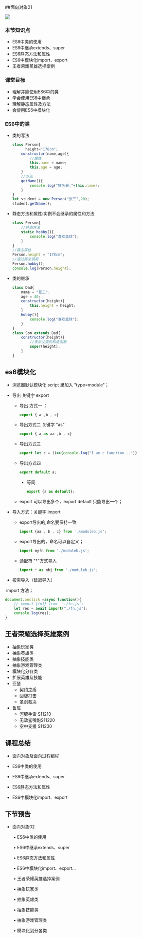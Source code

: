 ##面向对象01

<img src="./assets/logo.png"  />

### 本节知识点

- ES6中类的使用
- ES6中继承extends、super
- ES6静态方法和属性
- ES6中模块化import、export
- 王者荣耀英雄选择案例

### 课堂目标

- 理解并能使用ES6中的类
- 学会使用ES6中继承
- 理解静态属性及方法
- 会使用ES6中模块化

### ES6中的类

- 类的写法

  ```js
  class Person{
    	height="178cm";
      constructor(name,age){
          //属性
          this.name = name;
          this.age = age;
      }
      //方法
      getName(){
          console.log("姓名是:"+this.name);
      }
  }
  let student = new Person("张三",20);
  student.getName();
  
  ```

- 静态方法和属性:实例不会继承的属性和方法

  ```js
  class Person{
      //静态方法
      static hobby(){
          console.log("喜欢篮球");
      }
  }
  //静态属性
  Person.height = "178cm";
  //通过类来调用
  Person.hobby();
  console.log(Person.height);
  ```

- 类的继承

  ```js
  class Dad{
      name = "张三";
      age = 40;
      constructor(height){
          this.height = height;
      }
      hobby(){
          console.log("喜欢篮球");
      }
  }
  class Son extends Dad{
      constructor(height){
          //表示父类的构造函数
          super(height);
      }
  }
  ```

## es6模块化

- 浏览器默认模块化  script 里加入  "type=module"；

- 导出  关键字  export

  - 导出 方式一  ：

    ```js
    export { a ,b , c}
    ```

  - 导出方式二 关键字  "as"

    ```js
    export { a as aa ,b , c}
    ```

  - 导出方式三

    ```js
    export let c = ()=>{console.log("I am c function...")}
    ```

  - 导出方式四

    ```js
    export default a;
    ```

    - 等同

      ```js
      export {a as default};
      ```

  - export  可以导出多个，export default  只能导出一个；

- 导入方式：关键字 import

  - export导出的,命名要保持一致

    ```js
    import {aa , b , c} from './moduleb.js';
    ```

  - export导出的，命名可以自定义；

    ```js
    import myfn from './moduleb.js';
    ```

  - 通配符 "*"方式导入

    ```js
    import * as obj from './moduleb.js';
    ```



-  按需导入（延迟导入）

​	import 方法；

```js
document.onclick =async function(){
    // import {fn1} from  './fn.js';
    let res = await import("./fn.js");
    console.log(res);
}
```



## 王者荣耀选择英雄案例

- 抽象玩家类
- 抽象英雄类
- 抽象技能类
- 抽象游戏管理类
- 模块化分各类
- 扩展英雄及技能
- 亚瑟 
  - 契约之盾
  - 回旋打击
  - 圣剑裁决
- 鲁班
  - 河豚手雷 S11210
  - 无敌鲨嘴炮S11220
  - 空中支援 S11230

## 课程总结

- 面向对象及面向过程编程

- ES6中类的使用

- ES6中继承extends、super

- ES6静态方法和属性

- ES6中模块化import、export

  

## 下节预告

- 面向对象02

  ​    •	ES6中类的使用
  
  ​	•	ES6中继承extends、super
  
  ​	•	ES6静态方法和属性
  
  ​	•	ES6中模块化import、export...
  
  ​	•	王者荣耀英雄选择案例
  
  ​         	•	抽象玩家类
  
  ​			•	抽象英雄类
  
  ​			•	抽象技能类
  
  ​			•	抽象游戏管理类
  
  ​			•	模块化划分各类

